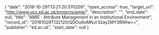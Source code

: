 {
  "date": "2018-10-29T13:21:20.570209", 
  "open_access": true, 
  "target_url": "http://www.ucs.ed.ac.uk/projects/amie/", 
  "description": "", 
  "end_date": null, 
  "title": "AMIE : Attribute Management in an Institutional Environment", 
  "record_id": "20181029T132120/QDOu6oMNJr32ay2MY3RlWw==", 
  "publisher": "ed.ac.uk", 
  "start_date": null
}

